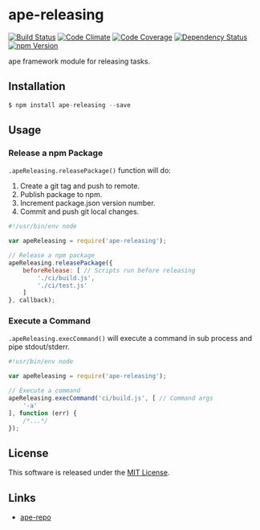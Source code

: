 ape-releasing
==========

[![Build Status][my_travis_badge_url]][my_travis_url]
[![Code Climate][my_codeclimate_badge_url]][my_codeclimate_url]
[![Code Coverage][my_codeclimate_coverage_badge_url]][my_codeclimate_url]
[![Dependency Status][my_gemnasium_badge_url]][my_gemnasium_url]
[![npm Version][my_npm_budge_url]][my_npm_url]

ape framework module for releasing tasks.

Installation
----

```javascript
$ npm install ape-releasing --save
```


Usage
----

### Release a npm Package

`.apeReleasing.releasePackage()` function will do:

1. Create a git tag and push to remote.
2. Publish package to npm.
3. Increment package.json version number.
4. Commit and push git local changes.

```javascript
#!/usr/bin/env node

var apeReleasing = require('ape-releasing');

// Release a npm package
apeReleasing.releasePackage({
    beforeRelease: [ // Scripts run before releasing
        './ci/build.js',
        './ci/test.js'
    ]
}, callback);

```

### Execute a Command

`.apeReleasing.execCommand()` will execute a command in sub process and pipe stdout/stderr.

```javascript
#!usr/bin/env node

var apeReleasing = require('ape-releasing');

// Execute a command
apeReleasing.execCommand('ci/build.js', [ // Command args
    '-a'
], function (err) {
    /*...*/
});
```

License
-------
This software is released under the [MIT License][my_license_url].


Links
------

+ [ape-repo](https://github.com/ape-repo)


[npm_url]: https://www.npmjs.org/
[my_repo_url]: https://github.com/ape-repo/ape-releasing
[my_travis_url]: http://travis-ci.org/ape-repo/ape-releasing
[my_travis_badge_url]: http://img.shields.io/travis/ape-repo/ape-releasing.svg?style=flat
[my_license_url]: https://github.com/ape-repo/ape-releasing/blob/master/LICENSE
[my_codeclimate_url]: http://codeclimate.com/github/ape-repo/ape-releasing
[my_codeclimate_badge_url]: http://img.shields.io/codeclimate/github/ape-repo/ape-releasing.svg?style=flat
[my_codeclimate_coverage_badge_url]: http://img.shields.io/codeclimate/coverage/github/ape-repo/ape-releasing.svg?style=flat
[my_gemnasium_url]: https://gemnasium.com/ape-repo/ape-releasing
[my_gemnasium_badge_url]: https://gemnasium.com/ape-repo/ape-releasing.svg
[my_npm_url]: http://www.npmjs.org/package/ape-releasing
[my_npm_budge_url]: http://img.shields.io/npm/v/ape-releasing.svg?style=flat

